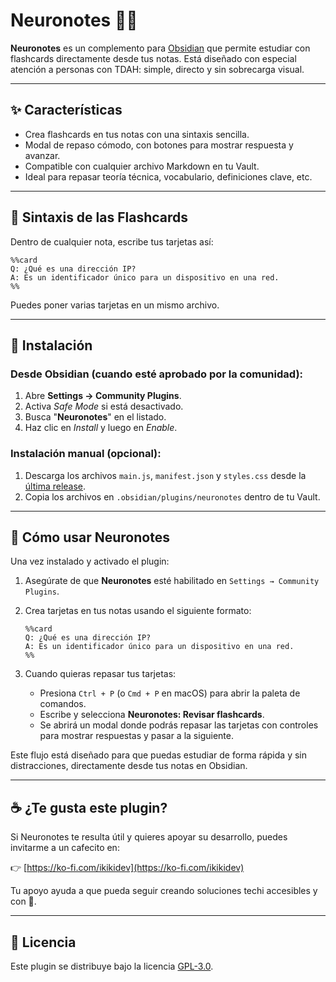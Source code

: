 # Neuronotes 🧠💡

**Neuronotes** es un complemento para [Obsidian](https://obsidian.md) que permite estudiar con flashcards directamente desde tus notas. Está diseñado con especial atención a personas con TDAH: simple, directo y sin sobrecarga visual.

---

## ✨ Características

- Crea flashcards en tus notas con una sintaxis sencilla.
- Modal de repaso cómodo, con botones para mostrar respuesta y avanzar.
- Compatible con cualquier archivo Markdown en tu Vault.
- Ideal para repasar teoría técnica, vocabulario, definiciones clave, etc.

---

## 🌊 Sintaxis de las Flashcards

Dentro de cualquier nota, escribe tus tarjetas así:

```
%%card
Q: ¿Qué es una dirección IP?
A: Es un identificador único para un dispositivo en una red.
%%
```

Puedes poner varias tarjetas en un mismo archivo.

---

## 🚀 Instalación

### Desde Obsidian (cuando esté aprobado por la comunidad):

1. Abre **Settings → Community Plugins**.
2. Activa *Safe Mode* si está desactivado.
3. Busca "**Neuronotes**" en el listado.
4. Haz clic en *Install* y luego en *Enable*.

### Instalación manual (opcional):

1. Descarga los archivos `main.js`, `manifest.json` y `styles.css` desde la [última release](https://github.com/ikikidev/neuronotes/releases).
2. Copia los archivos en `.obsidian/plugins/neuronotes` dentro de tu Vault.

---

## 🧠 Cómo usar Neuronotes

Una vez instalado y activado el plugin:

1. Asegúrate de que **Neuronotes** esté habilitado en `Settings → Community Plugins`.
2. Crea tarjetas en tus notas usando el siguiente formato:

   ```
   %%card
   Q: ¿Qué es una dirección IP?
   A: Es un identificador único para un dispositivo en una red.
   %%
   ```

3. Cuando quieras repasar tus tarjetas:
   - Presiona `Ctrl + P` (o `Cmd + P` en macOS) para abrir la paleta de comandos.
   - Escribe y selecciona **Neuronotes: Revisar flashcards**.
   - Se abrirá un modal donde podrás repasar las tarjetas con controles para mostrar respuestas y pasar a la siguiente.

Este flujo está diseñado para que puedas estudiar de forma rápida y sin distracciones, directamente desde tus notas en Obsidian.

---

## ☕ ¿Te gusta este plugin?

Si Neuronotes te resulta útil y quieres apoyar su desarrollo, puedes invitarme a un cafecito en:

👉 [https://ko-fi.com/ikikidev](https://ko-fi.com/ikikidev)

Tu apoyo ayuda a que pueda seguir creando soluciones techi accesibles y con 💖.

---

## 📄 Licencia

Este plugin se distribuye bajo la licencia [GPL-3.0](https://www.gnu.org/licenses/gpl-3.0.html).

